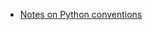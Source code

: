 <!-- (C) British Crown Copyright 2016, Met Office.
     See LICENSE.md in the top directory for license details. -->

* [Notes on Python conventions](Notes.md)
